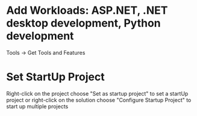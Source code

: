 # Add Workloads: ASP.NET, .NET desktop development, Python development
Tools -> Get Tools and Features
# Set StartUp Project
Right-click on the project choose "Set as startup project" to set a startUp project or right-click on the solution choose "Configure Startup Project" to start up multiple projects
